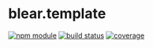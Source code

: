 # blear.__template__

[![npm module][npm-img]][npm-url]
[![build status][travis-img]][travis-url]
[![coverage][coveralls-img]][coveralls-url]

[travis-img]: https://img.shields.io/travis/blearjs/blear.__template__/master.svg?maxAge=2592000&style=flat-square
[travis-url]: https://travis-ci.org/blearjs/blear.__template__

[npm-img]: https://img.shields.io/npm/v/blear.__template__.svg?maxAge=2592000&style=flat-square
[npm-url]: https://www.npmjs.com/package/blear.__template__

[coveralls-img]: https://img.shields.io/coveralls/blearjs/blear.__template__/master.svg?maxAge=2592000&style=flat-square
[coveralls-url]: https://coveralls.io/github/blearjs/blear.__template__?branch=master
